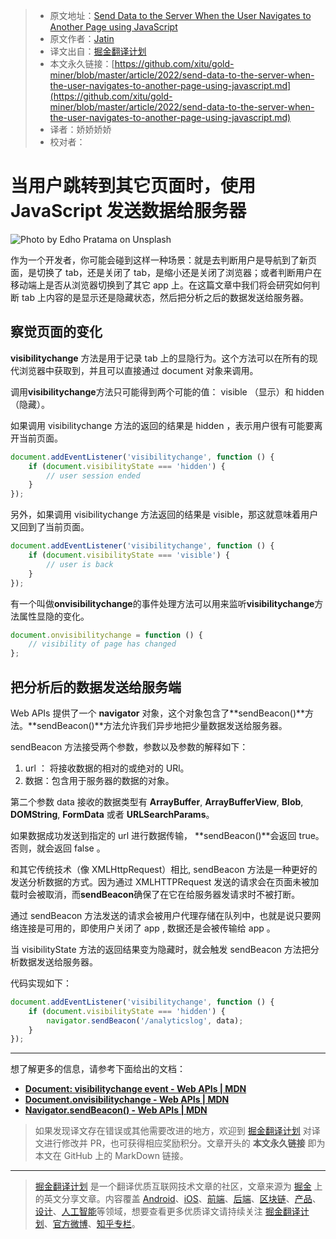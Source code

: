 > -   原文地址：[Send Data to the Server When the User Navigates to Another Page using JavaScript](https://javascript.plainenglish.io/send-data-to-the-server-when-the-user-navigates-to-another-page-using-javascript-d98a0a4a0539)
> -   原文作者：[Jatin](https://medium.com/@jatin.krr)
> -   译文出自：[掘金翻译计划](https://github.com/xitu/gold-miner)
> -   本文永久链接：[https://github.com/xitu/gold-miner/blob/master/article/2022/send-data-to-the-server-when-the-user-navigates-to-another-page-using-javascript.md](https://github.com/xitu/gold-miner/blob/master/article/2022/send-data-to-the-server-when-the-user-navigates-to-another-page-using-javascript.md)
> -   译者：娇娇娇娇
> -   校对者：

# 当用户跳转到其它页面时，使用 JavaScript 发送数据给服务器

![Photo by [Edho Pratama](https://unsplash.com/@edhoradic?utm_source=medium&utm_medium=referral) on [Unsplash](https://unsplash.com?utm_source=medium&utm_medium=referral)](https://cdn-images-1.medium.com/max/9044/0*0RbNvyMds_7IaOac)

作为一个开发者，你可能会碰到这样一种场景：就是去判断用户是导航到了新页面，是切换了 tab，还是关闭了 tab，是缩小还是关闭了浏览器；或者判断用户在移动端上是否从浏览器切换到了其它 app 上。在这篇文章中我们将会研究如何判断 tab 上内容的是显示还是隐藏状态，然后把分析之后的数据发送给服务器。

## 察觉页面的变化

**visibilitychange** 方法是用于记录 tab 上的显隐行为。这个方法可以在所有的现代浏览器中获取到，并且可以直接通过 document 对象来调用。

调用**visibilitychange**方法只可能得到两个可能的值： visible （显示）和 hidden（隐藏）。

如果调用 visibilitychange 方法的返回的结果是 hidden ，表示用户很有可能要离开当前页面。

```js
document.addEventListener('visibilitychange', function () {
    if (document.visibilityState === 'hidden') {
        // user session ended
    }
});
```

另外，如果调用 visibilitychange 方法返回的结果是 visible，那这就意味着用户又回到了当前页面。

```js
document.addEventListener('visibilitychange', function () {
    if (document.visibilityState === 'visible') {
        // user is back
    }
});
```

有一个叫做**onvisibilitychange**的事件处理方法可以用来监听**visibilitychange**方法属性显隐的变化。

```js
document.onvisibilitychange = function () {
    // visibility of page has changed
};
```

## 把分析后的数据发送给服务端

Web APIs 提供了一个 **navigator** 对象，这个对象包含了**sendBeacon()**方法。**sendBeacon()**方法允许我们异步地把少量数据发送给服务器。

sendBeacon 方法接受两个参数，参数以及参数的解释如下：

1. url ： 将接收数据的相对的或绝对的 URl。
2. 数据：包含用于服务器的数据的对象。

第二个参数 data 接收的数据类型有 **ArrayBuffer**, **ArrayBufferView**, **Blob**, **DOMString**, **FormData** 或者 **URLSearchParams**。

如果数据成功发送到指定的 url 进行数据传输， **sendBeacon()**会返回 true。否则，就会返回 false 。

和其它传统技术（像 XMLHttpRequest）相比, sendBeacon 方法是一种更好的发送分析数据的方式。因为通过 XMLHTTPRequest 发送的请求会在页面未被加载时会被取消，而**sendBeacon**确保了在它在给服务器发请求时不被打断。

通过 sendBeacon 方法发送的请求会被用户代理存储在队列中，也就是说只要网络连接是可用的，即使用户关闭了 app , 数据还是会被传输给 app 。

当 visibilityState 方法的返回结果变为隐藏时，就会触发 sendBeacon 方法把分析数据发送给服务器。

代码实现如下：

```js
document.addEventListener('visibilitychange', function () {
    if (document.visibilityState === 'hidden') {
        navigator.sendBeacon('/analyticslog', data);
    }
});
```

---

想了解更多的信息，请参考下面给出的文档：

-   [**Document: visibilitychange event - Web APIs | MDN**](https://developer.mozilla.org/en-US/docs/Web/API/Document/visibilitychange_event)
-   [**Document.onvisibilitychange - Web APIs | MDN**](https://developer.mozilla.org/en-US/docs/Web/API/Document/onvisibilitychange)
-   [**Navigator.sendBeacon() - Web APIs | MDN**](https://developer.mozilla.org/en-US/docs/Web/API/Navigator/sendBeacon)

> 如果发现译文存在错误或其他需要改进的地方，欢迎到 [掘金翻译计划](https://github.com/xitu/gold-miner) 对译文进行修改并 PR，也可获得相应奖励积分。文章开头的 **本文永久链接** 即为本文在 GitHub 上的 MarkDown 链接。

---

> [掘金翻译计划](https://github.com/xitu/gold-miner) 是一个翻译优质互联网技术文章的社区，文章来源为 [掘金](https://juejin.im) 上的英文分享文章。内容覆盖 [Android](https://github.com/xitu/gold-miner#android)、[iOS](https://github.com/xitu/gold-miner#ios)、[前端](https://github.com/xitu/gold-miner#前端)、[后端](https://github.com/xitu/gold-miner#后端)、[区块链](https://github.com/xitu/gold-miner#区块链)、[产品](https://github.com/xitu/gold-miner#产品)、[设计](https://github.com/xitu/gold-miner#设计)、[人工智能](https://github.com/xitu/gold-miner#人工智能)等领域，想要查看更多优质译文请持续关注 [掘金翻译计划](https://github.com/xitu/gold-miner)、[官方微博](http://weibo.com/juejinfanyi)、[知乎专栏](https://zhuanlan.zhihu.com/juejinfanyi)。
